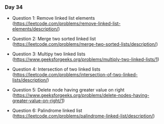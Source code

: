 ### Day 34

- Question 1: Remove linked list elements (https://leetcode.com/problems/remove-linked-list-elements/description/)

- Question 2: Merge two sorted linked list (https://leetcode.com/problems/merge-two-sorted-lists/description/)

- Question 3: Multipy two linked lists (https://www.geeksforgeeks.org/problems/multiply-two-linked-lists/1)

- Question 4: Intersection of two linked lists (https://leetcode.com/problems/intersection-of-two-linked-lists/description/) 

- Question 5: Delete node having greater value on right (https://www.geeksforgeeks.org/problems/delete-nodes-having-greater-value-on-right/1)

- Question 6:  Palindrome linked list (https://leetcode.com/problems/palindrome-linked-list/description/)



